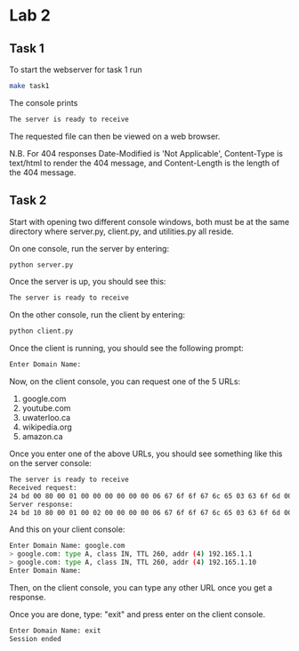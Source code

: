 # Lab 2


## Task 1

To start the webserver for task 1 run
```bash
make task1
```
The console prints
```bash
The server is ready to receive 
```
The requested file can then be viewed on a web browser.

N.B. For 404 responses Date-Modified is 'Not Applicable', Content-Type is text/html to render the 404 message, and Content-Length is the length of the 404 message.  
## Task 2

Start with opening two different console windows, both must be at the same directory where server.py, client.py, and utilities.py all reside.

On one console, run the server by entering:
```bash
python server.py
```
Once the server is up, you should see this:
```bash
The server is ready to receive
```

On the other console, run the client by entering:
```bash
python client.py
```
Once the client is running, you should see the following prompt:
```bash
Enter Domain Name: 
```

Now, on the client console, you can request one of the 5 URLs:
1. google.com
2. youtube.com
3. uwaterloo.ca
4. wikipedia.org
5. amazon.ca

Once you enter one of the above URLs, you should see something like this on the server console:
```bash
The server is ready to receive
Received request:
24 bd 00 80 00 01 00 00 00 00 00 00 06 67 6f 6f 67 6c 65 03 63 6f 6d 00 00 01 00 01
Server response:
24 bd 10 80 00 01 00 02 00 00 00 00 06 67 6f 6f 67 6c 65 03 63 6f 6d 00 00 01 00 01 c0 0c 00 01 00 01 01 04 00 04 c0 a5 01 01 c0 0c 00 01 00 01 01 04 00 04 c0 a5 01 0a
```
And this on your client console:
```bash
Enter Domain Name: google.com
> google.com: type A, class IN, TTL 260, addr (4) 192.165.1.1
> google.com: type A, class IN, TTL 260, addr (4) 192.165.1.10
Enter Domain Name: 
```

Then, on the client console, you can type any other URL once you get a response.

Once you are done, type: "exit" and press enter on the client console.
```bash
Enter Domain Name: exit
Session ended
```